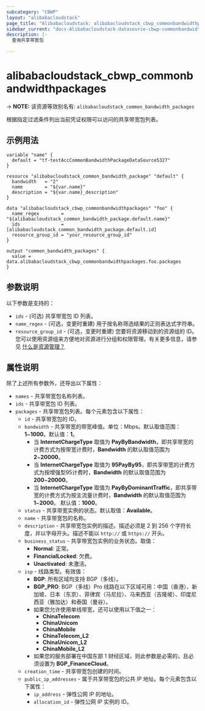 ```yaml
---
subcategory: "CBWP"
layout: "alibabacloudstack"
page_title: "Alibabacloudstack: alibabacloudstack_cbwp_commonbandwidthpackages"
sidebar_current: "docs-Alibabacloudstack-datasource-cbwp-commonbandwidthpackages"
description: |- 
  查询共享带宽包

---
```


# alibabacloudstack_cbwp_commonbandwidthpackages
-> **NOTE:** 该资源等效别名有: `alibabacloudstack_common_bandwidth_packages`

根据指定过滤条件列出当前凭证权限可以访问的共享带宽包列表。

## 示例用法

```hcl
variable "name" {
  default = "tf-testAccCommonBandwidthPackageDataSource5327"
}

resource "alibabacloudstack_common_bandwidth_package" "default" {
  bandwidth   = "2"
  name        = "${var.name}"
  description = "${var.name}_description"
}

data "alibabacloudstack_cbwp_commonbandwidthpackages" "foo" {
  name_regex        = "${alibabacloudstack_common_bandwidth_package.default.name}"
  ids               = [alibabacloudstack_common_bandwidth_package.default.id]
  resource_group_id = "your_resource_group_id"
}

output "common_bandwidth_packages" {
  value = data.alibabacloudstack_cbwp_commonbandwidthpackages.foo.packages
}
```

## 参数说明

以下参数是支持的：

* `ids` - (可选) 共享带宽包 ID 列表。
* `name_regex` - (可选，变更时重建) 用于按名称筛选结果的正则表达式字符串。
* `resource_group_id` - (可选，变更时重建) 您要将资源移动到的资源组的 ID。您可以使用资源组来方便地对资源进行分组和权限管理。有关更多信息，请参见 [什么是资源管理？](https://help.aliyun.com/document_detail/94475.html)

## 属性说明

除了上述所有参数外，还导出以下属性：

* `names` - 共享带宽包名称列表。
* `ids` - 共享带宽包 ID 列表。
* `packages` - 共享带宽包列表。每个元素包含以下属性：
  * `id` - 共享带宽包的 ID。
  * `bandwidth` - 共享带宽的带宽峰值。单位：Mbps。默认取值范围：**1**~**1000**。默认值：**1**。
    - 当 **InternetChargeType** 取值为 **PayByBandwidth**，即共享带宽的计费方式为按带宽计费时，**Bandwidth** 的默认取值范围为 **2**~**20000**。
    - 当 **InternetChargeType** 取值为 **95PayBy95**，即共享带宽的计费方式为按增强型95计费时，**Bandwidth** 的默认取值范围为 **200**~**20000**。
    - 当 **InternetChargeType** 取值为 **PayByDominantTraffic**，即共享带宽的计费方式为按主流量计费时，**Bandwidth** 的默认取值范围为 **1**~**2000**。 默认值：**1000**。
  * `status` - 共享带宽实例的状态。默认取值：**Available**。
  * `name` - 共享带宽包的名称。
  * `description` - 共享带宽包实例的描述。描述必须是 2 到 256 个字符长度，并以字母开头。描述不能以 `http://` 或 `https://` 开头。
  * `business_status` - 共享带宽包实例的业务状态。取值：
    - **Normal**: 正常。
    - **FinancialLocked**: 欠费。
    - **Unactivated**: 未激活。
  * `isp` - 线路类型。有效值：
    - **BGP**: 所有区域均支持 BGP（多线）。
    - **BGP_PRO**: BGP（多线）Pro 线路在以下区域可用：中国（香港）、新加坡、日本（东京）、菲律宾（马尼拉）、马来西亚（吉隆坡）、印度尼西亚（雅加达）和泰国（曼谷）。
    - 如果您允许使用单线带宽，还可以使用以下值之一：
      - **ChinaTelecom**
      - **ChinaUnicom**
      - **ChinaMobile**
      - **ChinaTelecom_L2**
      - **ChinaUnicom_L2**
      - **ChinaMobile_L2**
    - 如果您的服务部署在中国东部 1 财经区域，则此参数是必需的，且必须设置为 **BGP_FinanceCloud**。
  * `creation_time` - 共享带宽包创建的时间。
  * `public_ip_addresses` - 属于共享带宽包的公共 IP 地址。每个元素包含以下属性：
    * `ip_address` - 弹性公网 IP 的地址。
    * `allocation_id` - 弹性公网 IP 实例的 ID。